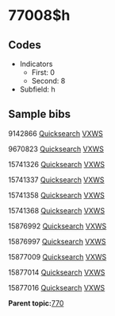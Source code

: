 # 77008$h

## Codes

-   Indicators
    -   First: 0
    -   Second: 8
-   Subfield: h

## Sample bibs

9142866 [Quicksearch](https://search.library.yale.edu/catalog/9142866) [VXWS](http://prodorbis.library.yale.edu:7014/vxws/GetHoldingsService?bibId=9142866)

9670823 [Quicksearch](https://search.library.yale.edu/catalog/9670823) [VXWS](http://prodorbis.library.yale.edu:7014/vxws/GetHoldingsService?bibId=9670823)

15741326 [Quicksearch](https://search.library.yale.edu/catalog/15741326) [VXWS](http://prodorbis.library.yale.edu:7014/vxws/GetHoldingsService?bibId=15741326)

15741337 [Quicksearch](https://search.library.yale.edu/catalog/15741337) [VXWS](http://prodorbis.library.yale.edu:7014/vxws/GetHoldingsService?bibId=15741337)

15741358 [Quicksearch](https://search.library.yale.edu/catalog/15741358) [VXWS](http://prodorbis.library.yale.edu:7014/vxws/GetHoldingsService?bibId=15741358)

15741368 [Quicksearch](https://search.library.yale.edu/catalog/15741368) [VXWS](http://prodorbis.library.yale.edu:7014/vxws/GetHoldingsService?bibId=15741368)

15876992 [Quicksearch](https://search.library.yale.edu/catalog/15876992) [VXWS](http://prodorbis.library.yale.edu:7014/vxws/GetHoldingsService?bibId=15876992)

15876997 [Quicksearch](https://search.library.yale.edu/catalog/15876997) [VXWS](http://prodorbis.library.yale.edu:7014/vxws/GetHoldingsService?bibId=15876997)

15877009 [Quicksearch](https://search.library.yale.edu/catalog/15877009) [VXWS](http://prodorbis.library.yale.edu:7014/vxws/GetHoldingsService?bibId=15877009)

15877014 [Quicksearch](https://search.library.yale.edu/catalog/15877014) [VXWS](http://prodorbis.library.yale.edu:7014/vxws/GetHoldingsService?bibId=15877014)

15877016 [Quicksearch](https://search.library.yale.edu/catalog/15877016) [VXWS](http://prodorbis.library.yale.edu:7014/vxws/GetHoldingsService?bibId=15877016)

**Parent topic:**[770](../../tags/770/770.md)

